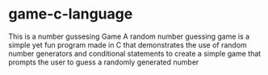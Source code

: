 # game-c-language

This is a number gussesing Game
A random number guessing game is a simple yet fun program made in C that demonstrates the use of random number generators and conditional statements to create a simple game that prompts the user to guess a randomly generated number
